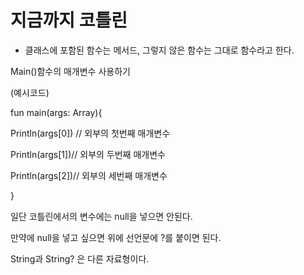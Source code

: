 # 지금까지 코틀린

+ 클래스에 포함된 함수는 메서드, 그렇지 않은 함수는 그대로 함수라고 한다.



Main()함수의 매개변수 사용하기

(예시코드)

fun main(args: Array<String>){

Println(args[0]) // 외부의 첫번째 매개변수

Println(args[1])// 외부의 두번째 매개변수

Println(args[2])// 외부의 세번째 매개변수

}



일단 코틀린에서의 변수에는 null을 넣으면 안된다.

만약에 null을 넣고 싶으면 위에 선언문에 ?를 붙이면 된다.



String과 String? 은 다른 자료형이다.







